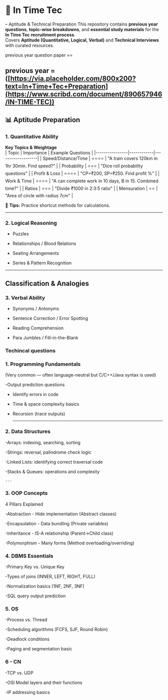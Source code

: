 # 🚀 In Time Tec 
– Aptitude & Technical Preparation 
This repository contains **previous year questions**, **topic-wise breakdowns**, and **essential study materials** for the **In Time Tec recruitment process**.  
Covers **Aptitude (Quantitative, Logical, Verbal)** and **Technical Interviews** with curated resources.

previous year question paper ==

previous year  = ([https://via.placeholder.com/800x200?text=In+Time+Tec+Preparation](https://www.scribd.com/document/890657946/IN-TIME-TEC)) 
---

## 📊 Aptitude Preparation

### 1. Quantitative Ability
**Key Topics & Weightage**  
| Topic          | Importance | Example Questions |
|----------------|------------|-------------------|
| Speed/Distance/Time | ⭐⭐⭐⭐ | "A train covers 120km in 1hr 30min. Find speed?" |
| Probability     | ⭐⭐⭐ | "Dice roll probability questions" |
| Profit & Loss   | ⭐⭐⭐⭐ | "CP=₹200, SP=₹250. Find profit %" |
| Work & Time     | ⭐⭐⭐⭐ | "A can complete work in 10 days, B in 15. Combined time?" |
| Ratios          | ⭐⭐⭐ | "Divide ₹1000 in 2:3:5 ratio" |
| Mensuration     | ⭐⭐ | "Area of circle with radius 7cm" |

📌 **Tips:** Practice shortcut methods for calculations.

---

### 2. Logical Reasoning


- Puzzles

 - Relationships / Blood Relations

 - Seating Arrangements

- Series & Pattern Recognition

---
Classification & Analogies
---
### 3. Verbal Ability

- Synonyms / Antonyms

 - Sentence Correction / Error Spotting

- Reading Comprehension

 - Para Jumbles / Fill-in-the-Blank



### Techincal questions

### 1. Programming Fundamentals
(Very common — often language-neutral but C/C++/Java syntax is used)

-Output prediction questions

- Identify errors in code

- Time & space complexity basics

- Recursion (trace outputs)
  
    ---
### 2. Data Structures

-Arrays: indexing, searching, sorting

-Strings: reversal, palindrome check logic

-Linked Lists: identifying correct traversal code

-Stacks & Queues: operations and complexity

    ---
### 3. OOP Concepts
4 Pillars Explained

-Abstraction - Hide implementation (Abstract classes)

-Encapsulation - Data bundling (Private variables)

-Inheritance - IS-A relationship (Parent→Child class)

-Polymorphism - Many forms (Method overloading/overriding)


    
### 4. DBMS Essentials
-Primary Key vs. Unique Key

-Types of joins (INNER, LEFT, RIGHT, FULL)

-Normalization basics (1NF, 2NF, 3NF)

-SQL query output prediction
    
### 5. OS
-Process vs. Thread

-Scheduling algorithms (FCFS, SJF, Round Robin)

-Deadlock conditions

-Paging and segmentation basic

### 6 - CN
-TCP vs. UDP

-OSI Model layers and their functions

-IP addressing basics




